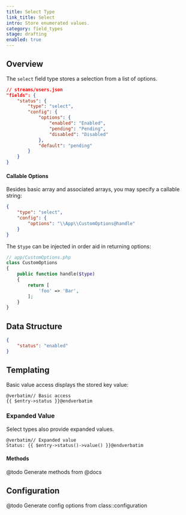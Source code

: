 ```yaml
---
title: Select Type
link_title: Select
intro: Store enumerated values.
category: field_types
stage: drafting
enabled: true
---
```


## Overview

The `select` field type stores a selection from a list of options.

```json
// streams/users.json
"fields": {
    "status": {
        "type": "select",
        "config": {
            "options": {
                "enabled": "Enabled",
                "pending": "Pending",
                "disabled": "Disabled"
            },
            "default": "pending"
        }
    }
}
```

#### Callable Options

Besides basic array and associated arrays, you may specify a callable string:

```json
{
    "type": "select",
    "config": {
        "options": "\\App\\CustomOptions@handle"
    }
}
```

The `$type` can be injected in order aid in returning options:

```php
// app/CustomOptions.php
class CustomOptions
{
    public function handle($type)
    {
        return [
            'foo' => 'Bar',
        ];
    }
}
```

## Data Structure

```json
{
    "status": "enabled"
}
```

## Templating

Basic value access displays the stored key value:

```blade
@verbatim// Basic access
{{ $entry->status }}@endverbatim
```

### Expanded Value

Select types also provide expanded values.

```blade
@verbatim// Expanded value
Status: {{ $entry->status()->value() }}@endverbatim
```

#### Methods

@todo Generate methods from @docs

## Configuration

@todo Generate config options from class::configuration
